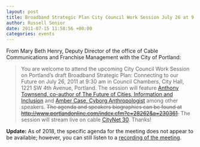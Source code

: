 ```yaml
---
layout: post
title: Broadband Strategic Plan City Council Work Session July 26 at 9:30 a.m.
author: Russell Senior
date: 2011-07-15 11:58:56 +00:00
categories: events
---
```

From Mary Beth Henry, Deputy Director of the office of Cable Communications and Franchise Management with the City of Portland:

> You are welcome to attend the upcoming City Council Work Session on Portland’s draft Broadband Strategic Plan: Connecting to our Future on July 26, 2011 at 9:30 am in Council Chambers, City Hall, 1221 SW 4th Avenue, Portland. The session will feature [Anthony Townsend, co-author of The Future of Cities, Information and Inclusion](http://member.iftf.org/user/20) and [Amber Case, Cyborg Anthropologist](http://caseorganic.com/about) among other speakers. <del>The agenda and speakers biographies can be found at <a disabled>http://www.portlandonline.com/index.cfm?c=28262&a=230361</a>.</del> The session will stream live on cable [CityNet 30](https://www.opensignalpdx.org/cable-tv/channels/). Thanks!

**Update:** As of 2018, the specific agenda for the meeting does not appear to be available; however, you can still listen to a [recording of the meeting](http://efiles.portlandoregon.gov/Record/4418587/).
